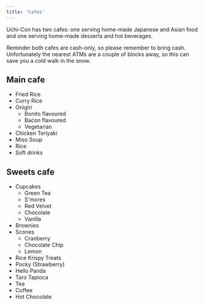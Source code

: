 ```yaml
---
title: 'Cafes'
---
```


Uchi-Con has two cafes: one serving home-made Japanese and Asian food and one serving home-made desserts and hot beverages.

Reminder both cafes are cash-only, so please remember to bring cash. Unfortunately the nearest ATMs are a couple of blocks away, so this can save you a cold walk in the snow.


## Main cafe
- Fried Rice
- Curry Rice
- Onigiri
  - Bonito flavoured
  - Bacon flavoured
  - Vegetarian
- Chicken Teriyaki
- Miso Soup
- Rice
- Soft drinks


## Sweets cafe
- Cupcakes
  - Green Tea
  - S'mores
  - Red Velvet
  - Chocolate
  - Vanilla
- Brownies
- Scones
  - Cranberry
  - Chocolate Chip
  - Lemon
- Rice Krispy Treats
- Pocky (Strawberry)
- Hello Panda
- Taro Tapioca
- Tea
- Coffee
- Hot Chocolate
